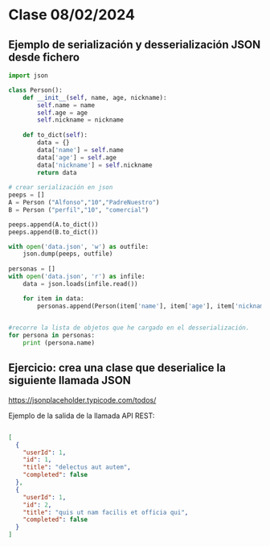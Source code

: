 # Clase 08/02/2024

## Ejemplo de serialización y desserialización JSON desde fichero

```python
import json

class Person():
    def __init__(self, name, age, nickname):
        self.name = name
        self.age = age
        self.nickname = nickname
    
    def to_dict(self):
        data = {}
        data['name'] = self.name
        data['age'] = self.age
        data['nickname'] = self.nickname
        return data
 
# crear serialización en json    
peeps = []
A = Person ("Alfonso","10","PadreNuestro")
B = Person ("perfil","10", "comercial")

peeps.append(A.to_dict())
peeps.append(B.to_dict())

with open('data.json', 'w') as outfile:
    json.dump(peeps, outfile)    
    
personas = []    
with open('data.json', 'r') as infile:
    data = json.loads(infile.read())

    for item in data:
        personas.append(Person(item['name'], item['age'], item['nickname']))
    

#recorre la lista de objetos que he cargado en el desserialización.   
for persona in personas:
    print (persona.name)
```

## Ejercicio: crea una clase que deserialice la siguiente llamada JSON

https://jsonplaceholder.typicode.com/todos/

Ejemplo de la salida de la llamada API REST:
```json

[
  {
    "userId": 1,
    "id": 1,
    "title": "delectus aut autem",
    "completed": false
  },
  {
    "userId": 1,
    "id": 2,
    "title": "quis ut nam facilis et officia qui",
    "completed": false
  }
]
```
